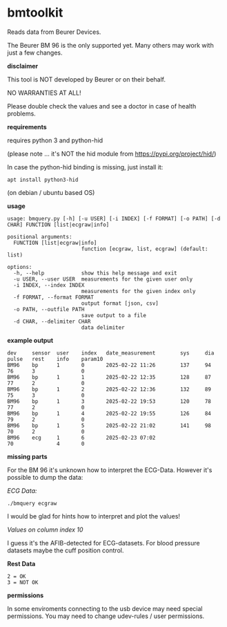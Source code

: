 # bmtoolkit

Reads data from Beurer Devices.

The Beurer BM 96 is the only supported yet. Many others may work with just a few changes.

**disclaimer**

This tool is NOT developed by Beurer or on their behalf. 

NO WARRANTIES AT ALL!

Please double check the values and see a doctor in case of health problems.

**requirements**

requires python 3 and python-hid

(please note ... it's NOT the hid module from https://pypi.org/project/hid/)

In case the python-hid binding is missing, just install it:

```
apt install python3-hid
```
(on debian / ubuntu based OS)

**usage**

```
usage: bmquery.py [-h] [-u USER] [-i INDEX] [-f FORMAT] [-o PATH] [-d CHAR] FUNCTION [list|ecgraw|info]

positional arguments:
  FUNCTION [list|ecgraw|info]
                        function [ecgraw, list, ecgraw] (default: list)

options:
  -h, --help            show this help message and exit
  -u USER, --user USER  measurements for the given user only
  -i INDEX, --index INDEX
                        measurements for the given index only
  -f FORMAT, --format FORMAT
                        output format [json, csv]
  -o PATH, --outfile PATH
                        save output to a file
  -d CHAR, --delimiter CHAR
                        data delimiter
```

**example output**
```
dev     sensor  user    index   date_measurement        sys     dia     pulse   rest    info    param10
BM96    bp      1       0       2025-02-22 11:26        137     94      76      3               0
BM96    bp      1       1       2025-02-22 12:35        128     87      77      2               0
BM96    bp      1       2       2025-02-22 12:36        132     89      75      3               0
BM96    bp      1       3       2025-02-22 19:53        120     78      77      2               0
BM96    bp      1       4       2025-02-22 19:55        126     84      79      2               0
BM96    bp      1       5       2025-02-22 21:02        141     98      70      2               0
BM96    ecg     1       6       2025-02-23 07:02                        70              4       0
```

**missing parts**

For the BM 96 it's unknown how to interpret the ECG-Data. However it's possible to dump the data:

*ECG Data:*

```
./bmquery ecgraw
```
I would be glad for hints how to interpret and plot the values!

*Values on column index 10*

I guess it's the AFIB-detected for ECG-datasets. For blood pressure datasets maybe the cuff position control.

**Rest Data**

```
2 = OK
3 = NOT OK
```

**permissions**

In some enviroments connecting to the usb device may need special permissions. You may need to change udev-rules / user permissions.

